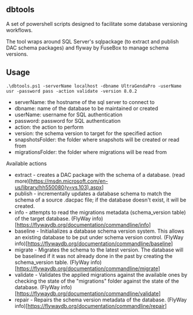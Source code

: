 ## dbtools

A set of powershell scripts designed to facilitate some database versioning workflows.

The tool wraps around SQL Server's sqlpackage (to extract and publish DAC schema packages) and flyway by FuseBox to manage schema versions.

## Usage

```
.\dbtools.ps1 -serverName localhost -dbname UltraGendaPro -userName usr -password pass -action validate -version 8.0.2
```

* serverName: the hostname of the sql server to connect to
* dbname: name of the database to be maintained or created
* userName: username for SQL authentication
* password: password for SQL authentication
* action: the action to perform
* version: the schema version to target for the specified action
* snapshotsFolder: the folder where snapshots will be created or read from
* migrationsFolder: the folder where migrations will be read from

Available actions

* extract - creates a DAC package with the schema of a database. (read more)[https://msdn.microsoft.com/en-us/library/hh550080(v=vs.103).aspx]
* publish - incrementally updates a database schema to match the schema of a source .dacpac file; if the database doesn't exist, it will be created.
* info - attempts to read the migrations metadata (schema_version table) of the target database. (FlyWay info)[https://flywaydb.org/documentation/commandline/info]
* baseline - Initialializes a database schema version system. This allows an existing database to be put under schema version control. (FlyWay info)[https://flywaydb.org/documentation/commandline/baseline]
* migrate - Migrates the schema to the latest version. The database will be baselined if it was not already done in the past by creating the schema_version table. (FlyWay info)[https://flywaydb.org/documentation/commandline/migrate] 
* validate - Validates the applied migrations against the available ones by checking the state of the "migrations" folder against the state of the database. (FlyWay info)[https://flywaydb.org/documentation/commandline/validate] 
* repair - Repairs the schema version metadata of the database. (FlyWay info)[https://flywaydb.org/documentation/commandline/repair]